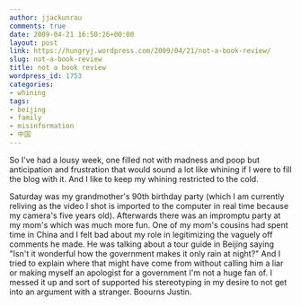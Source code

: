 ```yaml
---
author: jjackunrau
comments: true
date: 2009-04-21 16:50:26+00:00
layout: post
link: https://hungryj.wordpress.com/2009/04/21/not-a-book-review/
slug: not-a-book-review
title: not a book review
wordpress_id: 1753
categories:
- whining
tags:
- beijing
- family
- misinformation
- 中国
---
```


So I've had a lousy week, one filled not with madness and poop but anticipation and frustration that would sound a lot like whining if I were to fill the blog with it. And I like to keep my whining restricted to the cold.

Saturday was my grandmother's 90th birthday party (which I am currently reliving as the video I shot is imported to the computer in real time because my camera's five years old). Afterwards there was an impromptu party at my mom's which was much more fun. One of my mom's cousins had spent time in China and I felt bad about my role in legitimizing the vaguely off comments he made. He was talking about a tour guide in Beijing saying "Isn't it wonderful how the government makes it only rain at night?" And I tried to explain where that might have come from without calling him a liar or making myself an apologist for a government I'm not a huge fan of. I messed it up and sort of supported his stereotyping in my desire to not get into an argument with a stranger. Boourns Justin.

